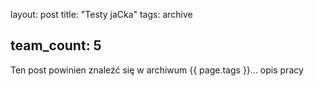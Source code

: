 
layout: post
title:  "Testy jaCka"
tags: archive

team_count: 5
---

Ten post powinien znaleźć się w archiwum {{ page.tags }}... opis pracy
